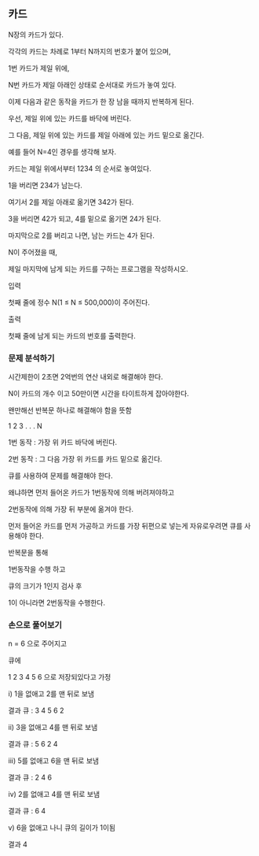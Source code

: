 ## 카드

N장의 카드가 있다. 

각각의 카드는 차례로 1부터 N까지의 번호가 붙어 있으며, 

1번 카드가 제일 위에, 

N번 카드가 제일 아래인 상태로 순서대로 카드가 놓여 있다.

이제 다음과 같은 동작을 카드가 한 장 남을 때까지 반복하게 된다. 

우선, 제일 위에 있는 카드를 바닥에 버린다. 

그 다음, 제일 위에 있는 카드를 제일 아래에 있는 카드 밑으로 옮긴다.

예를 들어 N=4인 경우를 생각해 보자. 

카드는 제일 위에서부터 1234 의 순서로 놓여있다. 

1을 버리면 234가 남는다. 

여기서 2를 제일 아래로 옮기면 342가 된다. 

3을 버리면 42가 되고, 4를 밑으로 옮기면 24가 된다. 

마지막으로 2를 버리고 나면, 남는 카드는 4가 된다.

N이 주어졌을 때, 

제일 마지막에 남게 되는 카드를 구하는 프로그램을 작성하시오.

입력

첫째 줄에 정수 N(1 ≤ N ≤ 500,000)이 주어진다.

출력

첫째 줄에 남게 되는 카드의 번호를 출력한다.

### 문제 분석하기

시간제한이 2초면 2억번의 연산 내외로 해결해야 한다.

N이 카드의 개수 이고 50만이면 시간을 타이트하게 잡아야한다.

왠만해선 반복문 하나로 해결해야 함을 뜻함

1
2
3
.
.
.
N

1번 동작 : 가장 위 카드 바닥에 버린다.

2번 동작 : 그 다음 가장 위 카드를 카드 밑으로 옮긴다.

큐를 사용하여 문제를 해결해야 한다.

왜냐하면 먼저 들어온 카드가 1번동작에 의해 버려져야하고

2번동작에 의해 가장 뒤 부분에 옮겨야 한다.

먼저 들어온 카드를 먼저 가공하고 카드를 가장 뒤편으로 넣는게 자유로우려면 큐를 사용해야 한다.

반복문을 통해 

1번동작을 수행 하고 

큐의 크기가 1인지 검사 후

1이 아니라면 2번동작을 수행한다.

### 손으로 풀어보기

n = 6 으로 주어지고

큐에 

1 2 3 4 5 6 으로 저장되있다고 가정

i) 1을 없애고 2를 맨 뒤로 보냄

결과 큐 : 3 4 5 6 2

ii) 3을 없애고 4를 맨 뒤로 보냄

결과 큐 : 5 6 2 4

iii) 5를 없애고 6을 맨 뒤로 보냄

결과 큐 : 2 4 6

iv) 2를 없애고 4를 맨 뒤로 보냄

결과 큐 : 6 4

v) 6을 없애고 나니 큐의 길이가 1이됨

결과 4

